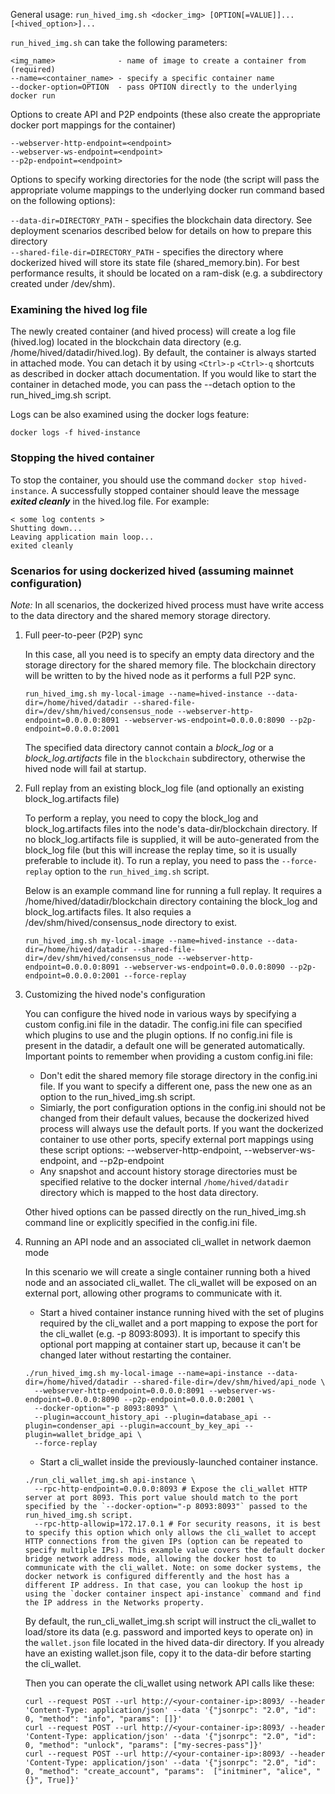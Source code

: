 General usage: `run_hived_img.sh <docker_img> [OPTION[=VALUE]]... [<hived_option>]...`

`run_hived_img.sh` can take the following parameters:

```
<img_name>              - name of image to create a container from (required)
--name=<container_name> - specify a specific container name
--docker-option=OPTION  - pass OPTION directly to the underlying docker run
```

Options to create API and P2P endpoints (these also create the appropriate docker port mappings for the container)

```
--webserver-http-endpoint=<endpoint>
--webserver-ws-endpoint=<endpoint>
--p2p-endpoint=<endpoint>
```

Options to specify working directories for the node (the script will pass the appropriate volume mappings to the underlying docker run command based on the following options):


`--data-dir=DIRECTORY_PATH` - specifies the blockchain data directory. See deployment scenarios described below for details on how to prepare this directory<br>
`--shared-file-dir=DIRECTORY_PATH` - specifies the directory where dockerized hived will store its state file (shared_memory.bin). For best performance results, it should be located on a ram-disk (e.g. a subdirectory created under /dev/shm).

### Examining the hived log file

The newly created container (and hived process) will create a log file (hived.log) located in the blockchain data directory (e.g. /home/hived/datadir/hived.log).
By default, the container is always started in attached mode. You can detach it by using `<Ctrl>-p` `<Ctrl>-q` shortcuts as described in docker attach documentation.
If you would like to start the container in detached mode, you can pass the --detach option to the run_hived_img.sh script.

Logs can be also examined using the docker logs feature:

`docker logs -f hived-instance`

### Stopping the hived container

To stop the container, you should use the command `docker stop hived-instance`. A successfully stopped container should leave the message ***exited cleanly*** in the hived.log file. For example:

```
< some log contents >
Shutting down...
Leaving application main loop...
exited cleanly 
```

### Scenarios for using dockerized hived (assuming mainnet configuration)

*Note:* In all scenarios, the dockerized hived process must have write access to the data directory and the shared memory storage directory.

1. Full peer-to-peer (P2P) sync

    In this case, all you need is to specify an empty data directory and the storage directory for the shared memory file. The blockchain directory will be written to by the hived node as it performs a full P2P sync.

    `run_hived_img.sh my-local-image --name=hived-instance --data-dir=/home/hived/datadir --shared-file-dir=/dev/shm/hived/consensus_node --webserver-http-endpoint=0.0.0.0:8091 --webserver-ws-endpoint=0.0.0.0:8090 --p2p-endpoint=0.0.0.0:2001`

    The specified data directory cannot contain a *block_log* or a *block_log.artifacts* file in the `blockchain` subdirectory, otherwise the hived node will fail at startup.

2. Full replay from an existing block_log file (and optionally an existing block_log.artifacts file)

    To perform a replay, you need to copy the block_log and block_log.artifacts files into the node's data-dir/blockchain directory. If no block_log.artifacts file is supplied, it will be auto-generated from the block_log file (but this will increase the replay time, so it is usually preferable to include it). To run a replay, you need to pass the `--force-replay` option to the `run_hived_img.sh` script.

    Below is an example command line for running a full replay. It requires a /home/hived/datadir/blockchain directory containing the block_log and block_log.artifacts files. It also requies a /dev/shm/hived/consensus_node directory to exist.

    `run_hived_img.sh my-local-image --name=hived-instance --data-dir=/home/hived/datadir --shared-file-dir=/dev/shm/hived/consensus_node --webserver-http-endpoint=0.0.0.0:8091 --webserver-ws-endpoint=0.0.0.0:8090 --p2p-endpoint=0.0.0.0:2001 --force-replay`

3. Customizing the hived node's configuration

    You can configure the hived node in various ways by specifying a custom config.ini file in the datadir. The config.ini file can specified which plugins to use and the plugin options. If no config.ini file is present in the datadir, a default one will be generated automatically. Important points to remember when providing a custom config.ini file:
    - Don't edit the shared memory file storage directory in the config.ini file. If you want to specify a different one, pass the new one as an option to the run_hived_img.sh script.
    - Simiarly, the port configuration options in the config.ini should not be changed from their default values, because the dockerized hived process will always use the default ports. If you want the dockerized container to use other ports, specify external port mappings using these script options: --webserver-http-endpoint, --webserver-ws-endpoint, and --p2p-endpoint
    - Any snapshot and account history storage directories must be specified relative to the docker internal `/home/hived/datadir` directory which is mapped to the host data directory.
    
    Other hived options can be passed directly on the run_hived_img.sh command line or explicitly specified in the config.ini file.

4. Running an API node and an associated cli_wallet in network daemon mode

    In this scenario we will create a single container running both a hived node and an associated cli_wallet. The cli_wallet will be exposed on an external port, allowing other programs to communicate with it.
    - Start a hived container instance running hived with the set of plugins required by the cli_wallet and a port mapping to expose the port for the cli_wallet (e.g. -p 8093:8093). It is important to specify this optional port mapping at container start up, because it can't be changed later without restarting the container.
    ```
    ./run_hived_img.sh my-local-image --name=api-instance --data-dir=/home/hived/datadir --shared-file-dir=/dev/shm/hived/api_node \
      --webserver-http-endpoint=0.0.0.0:8091 --webserver-ws-endpoint=0.0.0.0:8090 --p2p-endpoint=0.0.0.0:2001 \
      --docker-option="-p 8093:8093" \
      --plugin=account_history_api --plugin=database_api --plugin=condenser_api --plugin=account_by_key_api --plugin=wallet_bridge_api \
      --force-replay
    ```
    - Start a cli_wallet inside the previously-launched container instance.
    
    ```
    ./run_cli_wallet_img.sh api-instance \
      --rpc-http-endpoint=0.0.0.0:8093 # Expose the cli_wallet HTTP server at port 8093. This port value should match to the port specified by the `--docker-option="-p 8093:8093"` passed to the run_hived_img.sh script.
      --rpc-http-allowip=172.17.0.1 # For security reasons, it is best to specify this option which only allows the cli_wallet to accept HTTP connections from the given IPs (option can be repeated to specify multiple IPs). This example value covers the default docker bridge network address mode, allowing the docker host to communicate with the cli_wallet. Note: on some docker systems, the docker network is configured differently and the host has a different IP address. In that case, you can lookup the host ip using the `docker container inspect api-instance` command and find the IP address in the Networks property.
    ```

    By default, the run_cli_wallet_img.sh script will instruct the cli_wallet to load/store its data (e.g. password and  imported keys to operate on) in the `wallet.json` file located in the hived data-dir directory. If you already have an existing wallet.json file, copy it to the data-dir before starting the cli_wallet.

    Then you can operate the cli_wallet using network API calls like these:
    
    ```
    curl --request POST --url http://<your-container-ip>:8093/ --header 'Content-Type: application/json' --data '{"jsonrpc": "2.0", "id": 0, "method": "info", "params": []}'
    curl --request POST --url http://<your-container-ip>:8093/ --header 'Content-Type: application/json' --data '{"jsonrpc": "2.0", "id": 0, "method": "unlock", "params": ["my-secres-pass"]}'
    curl --request POST --url http://<your-container-ip>:8093/ --header 'Content-Type: application/json' --data '{"jsonrpc": "2.0", "id": 0, "method": "create_account", "params":  ["initminer", "alice", "{}", True]}'
    ```
